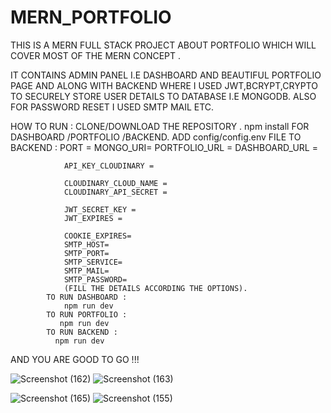 # MERN_PORTFOLIO
THIS IS A MERN FULL STACK PROJECT ABOUT PORTFOLIO WHICH WILL COVER MOST OF THE MERN CONCEPT .

IT CONTAINS ADMIN PANEL I.E DASHBOARD AND BEAUTIFUL PORTFOLIO PAGE AND ALONG WITH BACKEND WHERE I USED JWT,BCRYPT,CRYPTO TO SECURELY STORE USER DETAILS TO DATABASE I.E MONGODB.  ALSO FOR PASSWORD RESET I USED SMTP MAIL ETC.

HOW TO RUN :
            CLONE/DOWNLOAD THE REPOSITORY .
            npm install FOR DASHBOARD /PORTFOLIO /BACKEND.
            ADD config/config.env FILE TO BACKEND :
                PORT = 
                MONGO_URI=
                PORTFOLIO_URL =
                DASHBOARD_URL =
                
                API_KEY_CLOUDINARY = 
                
                CLOUDINARY_CLOUD_NAME = 
                CLOUDINARY_API_SECRET = 
                
                JWT_SECRET_KEY = 
                JWT_EXPIRES = 
                
                COOKIE_EXPIRES=
                SMTP_HOST=
                SMTP_PORT=
                SMTP_SERVICE=
                SMTP_MAIL=
                SMTP_PASSWORD=
                (FILL THE DETAILS ACCORDING THE OPTIONS).
            TO RUN DASHBOARD :
                npm run dev 
            TO RUN PORTFOLIO :
               npm run dev
            TO RUN BACKEND :
              npm run dev

AND YOU ARE GOOD TO GO !!!



        
  ![Screenshot (162)](https://github.com/thankyouamir/MERN_PORTFOLIO/assets/133989117/6c7cfb2a-5026-4ca7-8a5c-1b7680c9c5d3)
![Screenshot (163)](https://github.com/thankyouamir/MERN_PORTFOLIO/assets/133989117/15222d91-208b-4328-8b22-7e707fb2ffdf)

![Screenshot (165)](https://github.com/thankyouamir/MERN_PORTFOLIO/assets/133989117/9a538ad4-a932-449f-9962-8f8fafea8cf6)
![Screenshot (155)](https://github.com/thankyouamir/MERN_PORTFOLIO/assets/133989117/388a562e-8680-4aa6-af81-51e1fe7a74a9)
